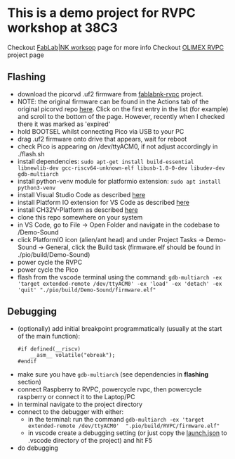 # This is a demo project for RVPC workshop at 38C3

Checkout [FabLab|NK worksop](https://github.com/fablabnk/RVPCWorkshop) page for more info
Checkout [OLIMEX RVPC](https://github.com/OLIMEX/RVPC) project page

## Flashing

- download the picorvd .uf2 firmware from [fablabnk-rvpc](https://github.com/fablabnk/RVPCWorkshop/blob/main/PROGRAMMER/picorvd.uf2) project.
- NOTE: the original firmware can be found in the Actions tab of the original picorvd repo [here](https://github.com/aappleby/picorvd/actions). Click on the first entry in the list (for example) and scroll to the bottom of the page. However, recently when I checked there it was marked as 'expired'
- hold BOOTSEL whilst connecting Pico via USB to your PC
- drag .uf2 firmware onto drive that appears, wait for reboot
- check Pico is appearing on /dev/ttyACM0, if not adjust accordingly in ./flash.sh
- install dependencies:
`sudo apt-get install build-essential libnewlib-dev gcc-riscv64-unknown-elf libusb-1.0-0-dev libudev-dev gdb-multiarch`
- install python-venv module for platformio extension: `sudo apt install python3-venv`
- install Visual Studio Code as described [here](https://code.visualstudio.com/docs/setup/linux)
- install Platform IO extension for VS Code as described [here](https://platformio.org/install/ide?install=vscode)
- install CH32V-Platform as described [here](https://github.com/Community-PIO-CH32V/ch32-pio-projects?tab=readme-ov-file#installing-the-ch32v-platform)
- clone this repo somewhere on your system 
- in VS Code, go to File -> Open Folder and navigate in the codebase to /Demo-Sound
- click PlatformIO icon (alien/ant head) and under Project Tasks -> Demo-Sound -> General, click the Build task (firmware.elf should be found in ./pio/build/Demo-Sound)
- power cycle the RVPC
- power cycle the Pico
- flash from the vscode terminal using the command: `gdb-multiarch -ex 'target extended-remote /dev/ttyACM0' -ex 'load' -ex 'detach' -ex 'quit' "./pio/build/Demo-Sound/firmware.elf"`

## Debugging

- (optionally) add initial breakpoint programmatically (usually at the start of the main function):
    ```
    #if defined(__riscv)
        __asm__ volatile("ebreak");
    #endif
    ```
 - make sure you have `gdb-multiarch` (see dependencies in **flashing** section)
 - connect Raspberry to RVPC, powercycle rvpc, then powercycle raspberry or connect it to the Laptop/PC
 - in terminal navigate to the project directory
 - connect to the debugger with either:
   - in the terminal: run the command `gdb-multiarch -ex 'target extended-remote /dev/ttyACM0'  ".pio/build/RVPC/firmware.elf"`
   - in vscode create a debugging setting (or just copy the [launch.json](./.vscode/launch.json) to .vscode directory of the project) and hit F5
 - do debugging
